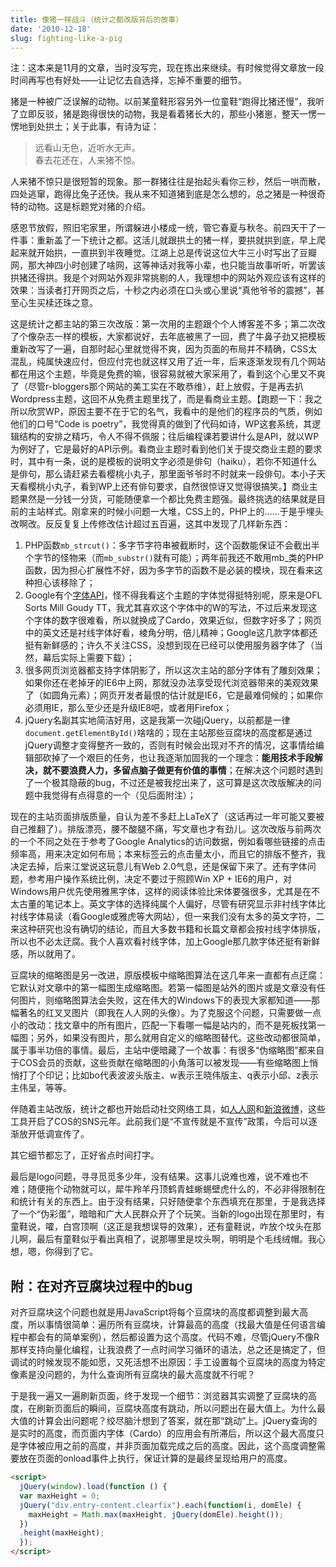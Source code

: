 ```yaml
---
title: 像猪一样战斗（统计之都改版背后的故事）
date: '2010-12-18'
slug: fighting-like-a-pig
---
```


注：这本来是11月的文章，当时没写完，现在拣出来继续。有时候觉得文章放一段时间再写也有好处——让记忆去自选择，忘掉不重要的细节。

猪是一种被广泛误解的动物。以前某童鞋形容另外一位童鞋“跑得比猪还慢”，我听了立即反驳，猪是跑得很快的动物，我是看着猪长大的，那些小猪崽，整天一愣一愣地到处拱土；关于此事，有诗为证：

> 远看山无色，近听水无声。  
春去花还在，人来猪不惊。

人来猪不惊只是很短暂的现象。那一群猪往往是抬起头看你三秒，然后一哄而散，四处逃窜，跑得比兔子还快。我从来不知道猪到底是怎么想的，总之猪是一种很奇特的动物。这是标题党对猪的介绍。

感恩节放假，照旧宅家里，所谓躲进小楼成一统，管它春夏与秋冬。前四天干了一件事：重新盖了一下统计之都。这活儿就跟拱土的猪一样，要拱就拱到底，早上爬起来就开始拱，一直拱到半夜睡觉。江湖上总是传说这位大牛三小时写出了豆瓣网，那大神四小时创建了啥网，这等神话对我等小辈，也只能当故事听听，听罢该拱猪还得拱。我是个对网站外观非常挑剔的人，我理想中的网站外观应该有这样的效果：当读者打开网页之后，十秒之内必须在口头或心里说“真他爷爷的震撼”，甚至心生买椟还珠之意。

这是统计之都主站的第三次改版：第一次用的主题跟个个人博客差不多；第二次改了个像杂志一样的模板，大家都说好，去年底被黑了一回，费了牛鼻子劲又把模板重新改写了一遍，自那时起心里就觉得不爽，因为页面的布局并不精确，CSS太混乱，纯属快速应付，但应付完也就这样又用了近一年，后来逐渐发现有几个网站都在用这个主题，毕竟是免费的嘛，很容易就被大家采用了，看到这个心里又不爽了（尽管r-bloggers那个网站的美工实在不敢恭维），赶上放假，于是再去扒Wordpress主题，这回不从免费主题里找了，而是看商业主题。【跑题一下：我之所以欣赏WP，原因主要不在于它的名气，我看中的是他们的程序员的气质，例如他们的口号“Code is poetry”，我觉得真的做到了代码如诗，WP这套系统，其逻辑结构的安排之精巧，令人不得不佩服；往后编程课若要讲什么是API，就以WP为例好了，它是最好的API示例。看商业主题时看到他们关于提交商业主题的要求时，其中有一条，说的是模板的说明文字必须是俳句（haiku），若你不知道什么是俳句，那么请赶紧去看樱桃小丸子，那里面爷爷时不时就来一段俳句。本小子天天看樱桃小丸子，看到WP上还有俳句要求，自然很惊讶又觉得很搞笑。】商业主题果然是一分钱一分货，可能随便拿一个都比免费主题强。最终挑选的结果就是目前的主站样式。刚拿来的时候小问题一大堆，CSS上的，PHP上的……于是乎埋头改啊改。反反复复上传修改估计超过五百遍，这其中发现了几样新东西：

1. PHP函数`mb_strcut()`：多字节字符串被截断时，这个函数能保证不会截出半个字节的怪物来（而`mb_substr()`就有可能）；两年前我还不敢用mb_类的PHP函数，因为担心扩展性不好，因为多字节的函数不是必装的模块，现在看来这种担心该移除了；
2. Google有个[字体API](http://code.google.com/webfonts)，怪不得我看这个主题的字体觉得挺特别呢，原来是OFL Sorts Mill Goudy TT，我尤其喜欢这个字体中的W的写法，不过后来发现这个字体的数字很难看，所以就换成了Cardo，效果近似，但数字好多了；网页中的英文还是衬线字体好看，棱角分明，倍儿精神；Google这几款字体都还挺有新鲜感的；许久不关注CSS，没想到现在已经可以使用服务器字体了（当然，幕后实际上需要下载）；
3. 很多网页浏览器都支持字体阴影了，所以这次主站的部分字体有了雕刻效果；如果你还在老掉牙的IE6中上网，那就没办法享受现代浏览器带来的美观效果了（如圆角元素）；网页开发者最恨的估计就是IE6，它是最难伺候的；如果你必须用IE，那么至少还是升级IE8吧，或者用Firefox；
4. jQuery名副其实地简洁好用，这是我第一次碰jQuery，以前都是一律`document.getElementById()`啥啥的；现在主站那些豆腐块的高度都是通过jQuery调整才变得整齐一致的，否则有时候会出现对不齐的情况，这事情给编辑部砍掉了一个艰巨的任务，也让我逐渐加固我的一个理念：**能用技术手段解决，就不要浪费人力，多留点脑子做更有价值的事情**；在解决这个问题时遇到了一个极其隐蔽的bug，不过还是被我挖出来了，这可算是这次改版解决的问题中我觉得有点得意的一个（见后面附注）；

现在的主站页面排版质量，自认为差不多赶上LaTeX了（这话再过一年可能又要被自己推翻了）。排版漂亮，腰不酸腿不痛，写文章也才有劲儿。这次改版与前两次的一个不同之处在于参考了Google Analytics的访问数据，例如看哪些链接的点击频率高，用来决定如何布局；本来标签云的点击量太小，而且它的排版不整齐，我决定去掉，后来江堂说这玩意儿有Web 2.0气息，还是保留下来了。还有字体问题，参考用户操作系统比例，决定不要过于照顾Win XP + IE6的用户，对Windows用户优先使用雅黑字体，这样的阅读体验比宋体要强很多，尤其是在不太古董的笔记本上。英文字体的选择纯属个人偏好，尽管有研究显示非衬线字体比衬线字体易读（看Google或雅虎等大网站），但一来我们没有太多的英文字符，二来这种研究也没有确切的结论，而且大多数书籍和长篇文章都会按衬线字体排版，所以也不必太迂腐。我个人喜欢看衬线字体，加上Google那几款字体还挺有新鲜感，所以就用了。

豆腐块的缩略图是另一改进，原版模板中缩略图算法在这几年来一直都有点迂腐：它默认对文章中的第一幅图生成缩略图。若第一幅图是站外的图片或是文章没有任何图片，则缩略图算法会失败，这在伟大的Windows下的表现大家都知道——那幅著名的红叉叉图片（即我在人人网的头像）。为了克服这个问题，只需要做一点小的改动：找文章中的所有图片，匹配一下看哪一幅是站内的，而不是死板找第一幅图；另外，如果没有图片，那么就用自定义的缩略图替代。这些改动都很简单，属于事半功倍的事情。最后，主站中便暗藏了一个故事：有很多“伪缩略图”都来自于COS会员的贡献，这些贡献在缩略图的小角落可以被发现——有些缩略图上悄悄打了个印记；比如bo代表波波头版主、w表示王晓伟版主、q表示小邱、z表示主伟呈，等等。

伴随着主站改版，统计之都也开始启动社交网络工具，如[人人网](http://www.renren.com/cosname)和[新浪微博](http://weibo.com/cosname)，这些工具开启了COS的SNS元年。此前我们是“不宣传就是不宣传”政策，今后可以逐渐放开低调宣传了。

其它细节都忘了，正好省点时间打字。

最后是logo问题，寻寻觅觅多少年，没有结果。这事儿说难也难，说不难也不难；随便拖个动物就可以，犀牛羚羊丹顶鹤青蛙蜥蜴壁虎什么的，不必非得限制在和统计有关的东西上。由于没有结果，只好随便拿个东西填充在那里，于是我选择了一个“伪彩蛋”，暗暗和广大人民群众开了个玩笑。当新的logo出现在那里时，有童鞋说，嚯，白宫顶啊（这正是我想误导的效果），还有童鞋说，咋放个坟头在那儿啊，最后有童鞋似乎看出真相了，说那哪里是坟头啊，明明是个毛线绒帽。我心想，嗯，你得到了它。

## 附：在对齐豆腐块过程中的bug

对齐豆腐块这个问题也就是用JavaScript将每个豆腐块的高度都调整到最大高度，所以事情很简单：遍历所有豆腐块，计算最高的高度（找最大值是任何语言编程中都会有的简单案例），然后都设置为这个高度。代码不难，尽管jQuery不像R那样支持向量化编程，让我浪费了一点时间学习循环的语法，总之还是搞定了，但调试的时候发现不能如愿，又死活想不出原因：手工设置每个豆腐块的高度为特定像素是没问题的，为什么查询所有豆腐块的最大高度就不行呢？

于是我一遍又一遍刷新页面，终于发现一个细节：浏览器其实调整了豆腐块的高度，在刷新页面后的瞬间，豆腐块高度有跳动，所以问题出在最大值上。为什么最大值的计算会出问题呢？绞尽脑汁想到了答案，就在那“跳动”上。jQuery查询的是实时的高度，而页面内字体（Cardo）的应用会有所滞后，所以这个最大高度只是字体被应用之前的高度，并非页面加载完成之后的高度。因此，这个高度调整需要放在页面的onload事件上执行，保证计算的是最终呈现给用户的高度。

```html
<script>
  jQuery(window).load(function () {
  var maxHeight = 0;
  jQuery("div.entry-content.clearfix").each(function(i, domEle) {
    maxHeight = Math.max(maxHeight, jQuery(domEle).height());
  })
  .height(maxHeight);
  });
</script>
```    
